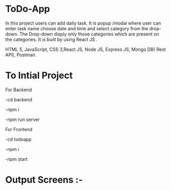 # ToDo-App

In this project users can add daily task. It is popup /modal where user can enter task name choose date and time and select category from the drop-down. The Drop-down disply only those categories which are present on the categories. It is built by using React JS .

HTML 5, JavaScript, CSS 3,React JS, Node JS, Express JS, Mongo DB( Rest API), Postman.



# To Intial Project

For Backend

-cd backend

-npm i

-npm run server

For Frontend

-cd todoapp

-npm i

-npm start


# Output Screens :-


